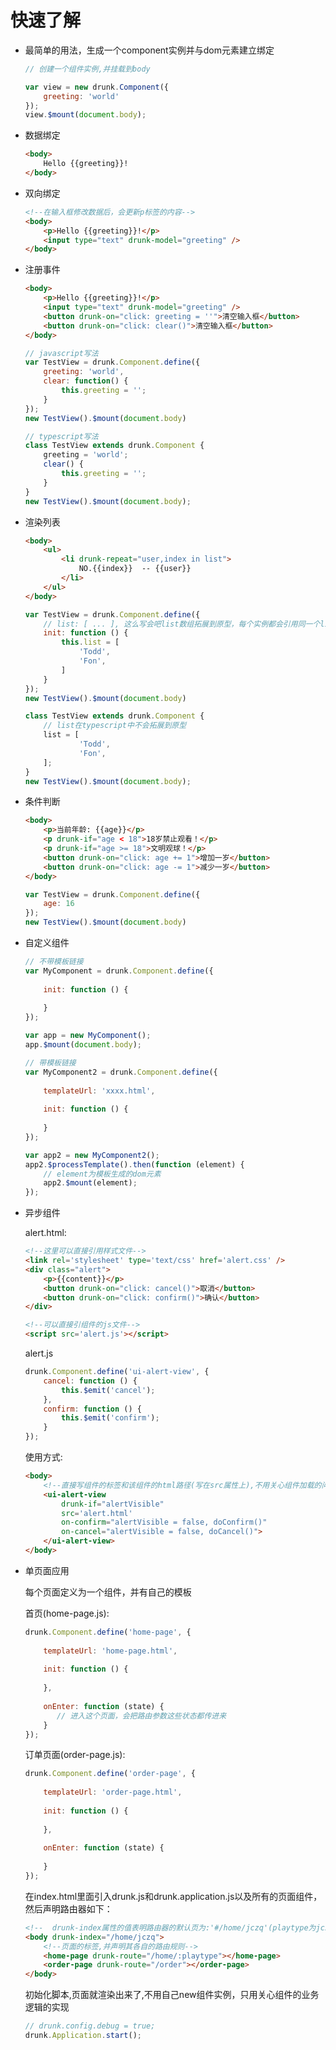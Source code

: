 # 快速了解

* 最简单的用法，生成一个component实例并与dom元素建立绑定

    ```javascript
    // 创建一个组件实例,并挂载到body
    
    var view = new drunk.Component({
        greeting: 'world'
    });
    view.$mount(document.body);
    ```
    
* 数据绑定
    ```html
    <body>
        Hello {{greeting}}!
    </body>
    ```
    
* 双向绑定
    ```html
    <!--在输入框修改数据后，会更新p标签的内容-->
    <body>
        <p>Hello {{greeting}}!</p>
        <input type="text" drunk-model="greeting" />
    </body>
    ```
    
* 注册事件
    ```html
    <body>
        <p>Hello {{greeting}}!</p>
        <input type="text" drunk-model="greeting" />
        <button drunk-on="click: greeting = ''">清空输入框</button>
        <button drunk-on="click: clear()">清空输入框</button>
    </body>
    ```
    
    ```javascript
    // javascript写法
    var TestView = drunk.Component.define({
        greeting: 'world',
        clear: function() {
            this.greeting = '';
        }
    });
    new TestView().$mount(document.body)
    ```
    
    ```typescript
    // typescript写法
    class TestView extends drunk.Component {
        greeting = 'world';
        clear() {
            this.greeting = '';
        }
    }
    new TestView().$mount(document.body);
    ```
    
* 渲染列表
    ```html
    <body>
        <ul>
            <li drunk-repeat="user,index in list">
                NO.{{index}}  -- {{user}}
            </li>
        </ul>
    </body>
    ```
    
    ```javascript
    var TestView = drunk.Component.define({
        // list: [ ... ], 这么写会吧list数组拓展到原型，每个实例都会引用同一个list，不推荐
        init: function () {
            this.list = [
                'Todd',
                'Fon',
            ]
        }
    });
    new TestView().$mount(document.body)
    ```
    
    ```typescript
    class TestView extends drunk.Component {
        // list在typescript中不会拓展到原型
        list = [
                'Todd',
                'Fon',
        ];
    }
    new TestView().$mount(document.body);
    ```
    
* 条件判断
    ```html
    <body>
        <p>当前年龄: {{age}}</p>
        <p drunk-if="age < 18">18岁禁止观看！</p>
        <p drunk-if="age >= 18">文明观球！</p>
        <button drunk-on="click: age += 1">增加一岁</button>
        <button drunk-on="click: age -= 1">减少一岁</button>
    </body>
    ```
    
    ```javascript
    var TestView = drunk.Component.define({
        age: 16
    });
    new TestView().$mount(document.body)
    ```

* 自定义组件

    ```javascript
    // 不带模板链接
    var MyComponent = drunk.Component.define({
        
        init: function () {
            
        }
    });
    
    var app = new MyComponent();
    app.$mount(document.body);
    
    // 带模板链接
    var MyComponent2 = drunk.Component.define({
        
        templateUrl: 'xxxx.html',
        
        init: function () {
            
        }
    });
    
    var app2 = new MyComponent2();
    app2.$processTemplate().then(function (element) {
        // element为模板生成的dom元素
        app2.$mount(element);
    });
    ```
    
* 异步组件

    alert.html:
    
    ```html
    <!--这里可以直接引用样式文件-->
    <link rel='stylesheet' type='text/css' href='alert.css' />
    <div class="alert">
        <p>{{content}}</p>
        <button drunk-on="click: cancel()">取消</button>
        <button drunk-on="click: confirm()">确认</button>
    </div>
    
    <!--可以直接引组件的js文件-->
    <script src='alert.js'></script>
    ```
    
    alert.js
    ```javascript
    drunk.Component.define('ui-alert-view', {
        cancel: function () {
            this.$emit('cancel');
        },
        confirm: function () {
            this.$emit('confirm');
        }
    });
    ```
    
    使用方式:
    ```html
    <body>
        <!--直接写组件的标签和该组件的html路径(写在src属性上),不用关心组件加载的问题-->
        <ui-alert-view
            drunk-if="alertVisible"
            src='alert.html'
            on-confirm="alertVisible = false, doConfirm()"
            on-cancel="alertVisible = false, doCancel()">
        </ui-alert-view>
    </body>
    ```
    
* 单页面应用

    每个页面定义为一个组件，并有自己的模板
    
    首页(home-page.js):
    ```javascript
    drunk.Component.define('home-page', {
        
        templateUrl: 'home-page.html',
        
        init: function () {
            
        },
       
        onEnter: function (state) {
           // 进入这个页面，会把路由参数这些状态都传进来
        }
    });
    ```
    
    订单页面(order-page.js):
    ```javascript
    drunk.Component.define('order-page', {
        
        templateUrl: 'order-page.html',
        
        init: function () {
            
        },
       
        onEnter: function (state) {
           
        }
    });
    ```
    
    在index.html里面引入drunk.js和drunk.application.js以及所有的页面组件，然后声明路由器如下：
    
    ```html
    <!--  drunk-index属性的值表明路由器的默认页为:'#/home/jczq'(playtype为jczq)  -->
    <body drunk-index="/home/jczq">
        <!--页面的标签,并声明其各自的路由规则-->
        <home-page drunk-route="/home/:playtype"></home-page>
        <order-page drunk-route="/order"></order-page>
    </body>
    ```
    
    初始化脚本,页面就渲染出来了,不用自己new组件实例，只用关心组件的业务逻辑的实现
    ```javascript
    // drunk.config.debug = true;
    drunk.Application.start();
    ```